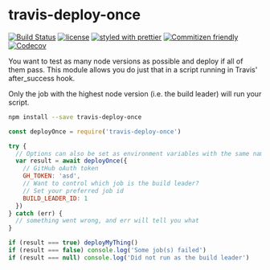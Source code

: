 # travis-deploy-once

[![Build Status](https://travis-ci.org/semantic-release/travis-deploy-once.svg?branch=master)](https://travis-ci.org/semantic-release/travis-deploy-once)
[![license](https://img.shields.io/github/license/semantic-release/travis-deploy-once.svg)](https://github.com/semantic-release/travis-deploy-once/blob/master/LICENSE)
[![styled with prettier](https://img.shields.io/badge/styled_with-prettier-ff69b4.svg)](https://github.com/prettier/prettier)
[![Commitizen friendly](https://img.shields.io/badge/commitizen-friendly-brightgreen.svg)](http://commitizen.github.io/cz-cli/)
[![Codecov](https://img.shields.io/codecov/c/github/semantic-release/travis-deploy-once.svg)](https://codecov.io/gh/semantic-release/travis-deploy-once)


You want to test as many node versions as possible and deploy if all of them pass.
This module allows you do just that in a script running in Travis' after_success hook.

Only the job with the highest node version (i.e. the build leader) will run your script.

```bash
npm install --save travis-deploy-once
```

```js
const deployOnce = require('travis-deploy-once')

try {
  // Options can also be set as environment variables with the same name
  var result = await deployOnce({
    // GitHub oAuth token
    GH_TOKEN: 'asd',
    // Want to control which job is the build leader?
    // Set your preferred job id
    BUILD_LEADER_ID: 1  
  })
} catch (err) {
  // something went wrong, and err will tell you what
}

if (result === true) deployMyThing()
if (result === false) console.log('Some job(s) failed')
if (result === null) console.log('Did not run as the build leader')
```
